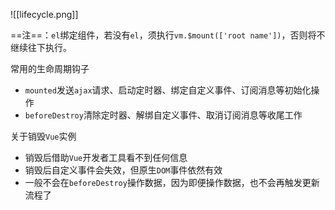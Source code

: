![[lifecycle.png]]

==注==：`el`绑定组件，若没有`el`，须执行`vm.$mount(['root name'])`，否则将不继续往下执行。

常用的生命周期钩子
- `mounted`发送`ajax`请求、启动定时器、绑定自定义事件、订阅消息等初始化操作
- `beforeDestroy`清除定时器、解绑自定义事件、取消订阅消息等收尾工作

关于销毁`Vue`实例
- 销毁后借助`Vue`开发者工具看不到任何信息
- 销毁后自定义事件会失效，但原生`DOM`事件依然有效
- 一般不会在`beforeDestroy`操作数据，因为即便操作数据，也不会再触发更新流程了